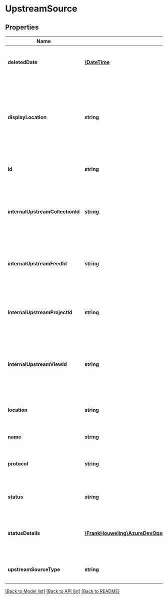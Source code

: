 # UpstreamSource

## Properties
Name | Type | Description | Notes
------------ | ------------- | ------------- | -------------
**deletedDate** | [**\DateTime**](\DateTime.md) | UTC date that this upstream was deleted. | [optional] 
**displayLocation** | **string** | Locator for connecting to the upstream source in a user friendly format, that may potentially change over time | [optional] 
**id** | **string** | Identity of the upstream source. | [optional] 
**internalUpstreamCollectionId** | **string** | For an internal upstream type, track the Azure DevOps organization that contains it. | [optional] 
**internalUpstreamFeedId** | **string** | For an internal upstream type, track the feed id being referenced. | [optional] 
**internalUpstreamProjectId** | **string** | For an internal upstream type, track the project of the feed being referenced. | [optional] 
**internalUpstreamViewId** | **string** | For an internal upstream type, track the view of the feed being referenced. | [optional] 
**location** | **string** | Consistent locator for connecting to the upstream source. | [optional] 
**name** | **string** | Display name. | [optional] 
**protocol** | **string** | Package type associated with the upstream source. | [optional] 
**status** | **string** | Specifies the status of the upstream. | [optional] 
**statusDetails** | [**\FrankHouweling\AzureDevOpsClient\Artifacts\Model\UpstreamStatusDetail[]**](UpstreamStatusDetail.md) | Provides a human-readable reason for the status of the upstream. | [optional] 
**upstreamSourceType** | **string** | Source type, such as Public or Internal. | [optional] 

[[Back to Model list]](../README.md#documentation-for-models) [[Back to API list]](../README.md#documentation-for-api-endpoints) [[Back to README]](../README.md)


